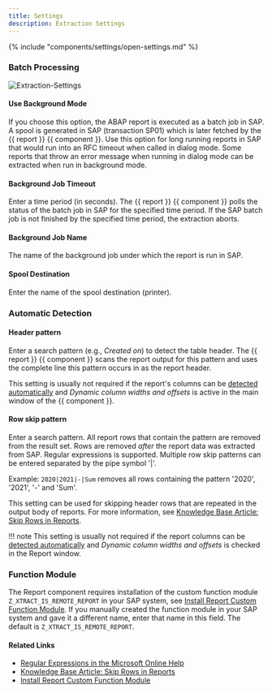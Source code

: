 ```yaml
---
title: Settings
description: Extraction Settings
---
```


{% include "components/settings/open-settings.md"  %}


### Batch Processing

![Extraction-Settings](../../assets/images/documentation/components/report/extraction-settings.png)

#### Use Background Mode
If you choose this option, the ABAP report is executed as a batch job in SAP. 
A spool is generated in SAP (transaction SP01) which is later fetched by the {{ report }} {{ component }}. 
Use this option for long running reports in SAP that would run into an RFC timeout when called in dialog mode. 
Some reports that throw an error message when running in dialog mode can be extracted when run in background mode.

#### Background Job Timeout
Enter a time period (in seconds). 
The {{ report }} {{ component }} polls the status of the batch job in SAP for the specified time period. 
If the SAP batch job is not finished by the specified time period, the extraction aborts.

#### Background Job Name

The name of the background job under which the report is run in SAP.

#### Spool Destination

Enter the name of the spool destination (printer).


### Automatic Detection

#### Header pattern

Enter a search pattern (e.g., *Created on*) to detect the table header. 
The {{ report }} {{ component }} scans the report output for this pattern and uses the complete line this pattern occurs in as the report header.

This setting is usually not required if the report's columns can be [detected automatically](#link) and *Dynamic column widths and offsets* is active in the main window of the {{ component }}.

#### Row skip pattern

Enter a search pattern. All report rows that contain the pattern are removed from the result set. 
Rows are removed *after* the report data was extracted from SAP.
Regular expressions is supported. Multiple row skip patterns can be entered separated by the pipe symbol '|'.

Example: `2020|2021|-|Sum` removes all rows containing the pattern '2020', '2021', '-' and 'Sum'. 

This setting can be used for skipping header rows that are repeated in the output body of reports.
For more information, see [Knowledge Base Article: Skip Rows in Reports](../../knowledge-base/skip-rows-in-reports.md).

!!! note
	This setting is usually not required if the report columns can be [detected automatically](./report-extraction-define#define-columns-automatically) and *Dynamic column widths and offsets* is checked in the Report window.

### Function Module

The Report component requires installation of the custom function module `Z_XTRACT_IS_REMOTE_REPORT` in your SAP system, see [Install Report Custom Function Module](../setup-in-sap/install-report-custom-function-module.md). 
If you manually created the function module in your SAP system and gave it a different name, enter that name in this field. 
The default is `Z_XTRACT_IS_REMOTE_REPORT`.


#### Related Links
- [Regular Expressions in the Microsoft Online Help](http://msdn.microsoft.com/en-us/library/az24scfc.aspx)
- [Knowledge Base Article: Skip Rows in Reports](../../knowledge-base/skip-rows-in-reports.md)
- [Install Report Custom Function Module](../setup-in-sap/install-report-custom-function-module.md)
